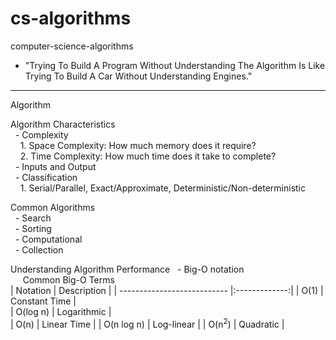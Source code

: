 # cs-algorithms
computer-science-algorithms
- "Trying To Build A Program Without Understanding The Algorithm Is Like
   Trying To Build A Car Without Understanding Engines."
-------------------------------------------------------------------------
Algorithm

Algorithm Characteristics<br />
&nbsp;&nbsp;- Complexity<br />
      &nbsp;&nbsp;&nbsp;&nbsp;1. Space Complexity: How much memory does it require?<br />
      &nbsp;&nbsp;&nbsp;&nbsp;2. Time Complexity: How much time does it take to complete?<br />
&nbsp;&nbsp;- Inputs and Output<br />
&nbsp;&nbsp;- Classification<br />
      &nbsp;&nbsp;&nbsp;&nbsp;1. Serial/Parallel, Exact/Approximate, Deterministic/Non-deterministic<br />

Common Algorithms<br />
&nbsp;&nbsp;- Search<br /> 
&nbsp;&nbsp;- Sorting<br />
&nbsp;&nbsp;- Computational<br />
&nbsp;&nbsp;- Collection<br />

Understanding Algorithm Performance
&nbsp;&nbsp;- Big-O notation <br />
&nbsp;&nbsp;&nbsp;&nbsp; Common Big-O Terms<br />
| Notation                    | Description   | 
| --------------------------- |:-------------:| 
| O(1)                        | Constant Time |  
| O(log n)                    | Logarithmic   |   
| O(n)                        | Linear Time   |
| O(n log n)                  | Log-linear    |
| O(n<sup>2</sup>)            | Quadratic     |
